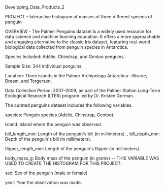 Developing_Data_Products_2

PROJECT - Interactive histogram of masses of three different species of penguin

OVERVIEW - The Palmer Penguins dataset is a widely used resource for data science and machine learning education. It offers a more approachable and engaging alternative to the classic Iris dataset, featuring real-world biological data collected from penguin species in Antarctica.

Species Included: Adélie, Chinstrap, and Gentoo penguins.

Sample Size: 344 individual penguins.

Location: Three islands in the Palmer Archipelago Antarctica—Biscoe, Dream, and Torgersen.

Data Collection Period: 2007–2009, as part of the Palmer Station Long-Term Ecological Research (LTER) program led by Dr. Kristen Gorman.

The curated penguins dataset includes the following variables.

species: Penguin species (Adélie, Chinstrap, Gentoo).

island: Island where the penguin was observed.

bill_length_mm: Length of the penguin's bill (in millimeters).
,
bill_depth_mm: Depth of the penguin's bill (in millimeters).

flipper_length_mm: Length of the penguin's flipper (in millimeters).

body_mass_g: Body mass of the penguin (in grams) -- THIS VARIABLE WAS USED TO CREATE THE HISTOGRAM FOR THIS PROJECT.

sex: Sex of the penguin (male or female).

year: Year the observation was made.
